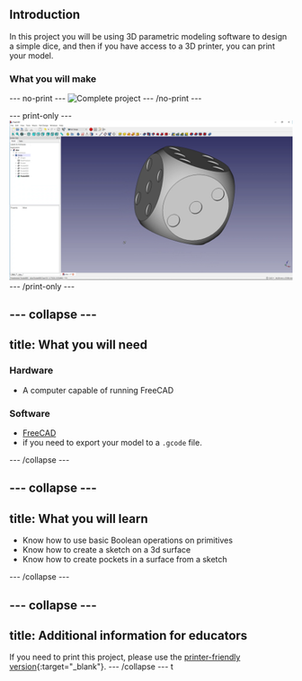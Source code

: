 ## Introduction

In this project you will be using 3D parametric modeling software to design a simple dice, and then if you have access to a 3D printer, you can print your model.

### What you will make

--- no-print ---
![Complete project](images/finished_dice.gif)
--- /no-print ---

--- print-only ---
![Complete project](images/finished_dice.png)
--- /print-only ---

--- collapse ---
---
title: What you will need
---
### Hardware

+ A computer capable of running FreeCAD

### Software

+ [FreeCAD](https://www.freecadweb.org/)
+ []() if you need to export your model to a `.gcode` file.

--- /collapse ---

--- collapse ---
---
title: What you will learn
---

+ Know how to use basic Boolean operations on primitives
+ Know how to create a sketch on a 3d surface
+ Know how to create pockets in a surface from a sketch

--- /collapse ---

--- collapse ---
---
title: Additional information for educators
---

If you need to print this project, please use the [printer-friendly version](https://projects.raspberrypi.org/en/projects/project-name/print){:target="_blank"}.
--- /collapse ---
t
